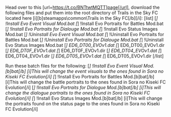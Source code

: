 Head over to this [url=https://t.co/BNTtwtMQTT]page[/url], download the following files and put them into the root directory of Trails in the Sky FC located here [i][b]steamapps\common\Trails in the Sky FC[/b][/i]:
[list]
[*] !Install Evo Event Visual Mod.bat
[*] !Install Evo Portraits for Battles Mod.bat
[*] !Install Evo Portraits for Dialouge Mod.bat
[*] !Install Evo Status Images Mod.bat
[*] !Uninstall Evo Event Visual Mod.bat
[*] !Uninstall Evo Portraits for Battles Mod.bat
[*] !Uninstall Evo Portraits for Dialouge Mod.bat
[*] !Uninstall Evo Status Images Mod.bat
[*] ED6_DT00_EVOv1.dat
[*] ED6_DT00_EVOv1.dir
[*] ED6_DT0F_EVOv1.dat
[*] ED6_DT0F_EVOv1.dir
[*] ED6_DT04_EVOv1.dat
[*] ED6_DT04_EVOv1.dir
[*] ED6_DT05_EVOv1.dat
[*] ED6_DT05_EVOv1.dir
[/list]

Run these batch files for the following:
[*] !Install Evo Event Visual Mod.[b]bat[/b]
[i]This will change the event visuals to the ones found in Sora no Kiseki FC Evolution[/i]
[*] !Install Evo Portraits for Battles Mod.[b]bat[/b]
[i]This will change the battle portraits to the ones found in Sora no Kiseki FC Evolution[/i]
[*] !Install Evo Portraits for Dialogue Mod.[b]bat[/b]
[i]This will change the dialogue portraits to the ones found in Sora no Kiseki FC Evolution[/i]
[*] !Install Evo Status Images Mod.[b]bat[/b]
[i]This will change the portraits found on the status page to the ones found in Sora no Kiseki FC Evolution[/i]


